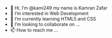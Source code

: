 - 👋 Hi, I’m @kami249 my name is Kamran Zafar
- 👀 I’m interested in Web Development
- 🌱 I’m currently learning HTML5 and CSS
- 💞️ I’m looking to collaborate on ...
- 📫 How to reach me ...

<!---
kami249/kami249 is a ✨ special ✨ repository because its `README.md` (this file) appears on your GitHub profile.
You can click the Preview link to take a look at your changes.
--->
